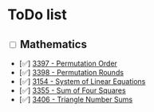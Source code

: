 # ToDo list

## <input type="checkbox" > Mathematics
- [✅] [3397 - Permutation Order](https://cses.fi/problemset/task/3397)
- [✅] [3398 - Permutation Rounds](https://cses.fi/problemset/task/3398)
- [✅] [3154 - System of Linear Equations](https://cses.fi/problemset/task/3154)
- [✅] [3355 - Sum of Four Squares](https://cses.fi/problemset/task/3355)
- [✅] [3406 - Triangle Number Sums](https://cses.fi/problemset/task/3406)